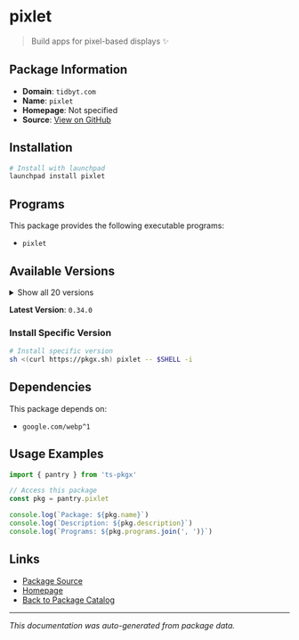 # pixlet

> Build apps for pixel-based displays ✨

## Package Information

- **Domain**: `tidbyt.com`
- **Name**: `pixlet`
- **Homepage**: Not specified
- **Source**: [View on GitHub](https://github.com/pkgxdev/pantry/tree/main/projects/tidbyt.com/package.yml)

## Installation

```bash
# Install with launchpad
launchpad install pixlet
```

## Programs

This package provides the following executable programs:

- `pixlet`

## Available Versions

<details>
<summary>Show all 20 versions</summary>

- `0.34.0`, `0.33.5`, `0.33.4`, `0.33.3`, `0.33.2`
- `0.33.1`, `0.33.0`, `0.32.7`, `0.32.6`, `0.32.5`
- `0.32.4`, `0.32.3`, `0.32.2`, `0.32.1`, `0.32.0`
- `0.31.0`, `0.30.2`, `0.30.1`, `0.30.0`, `0.29.1`

</details>

**Latest Version**: `0.34.0`

### Install Specific Version

```bash
# Install specific version
sh <(curl https://pkgx.sh) pixlet -- $SHELL -i
```

## Dependencies

This package depends on:

- `google.com/webp^1`

## Usage Examples

```typescript
import { pantry } from 'ts-pkgx'

// Access this package
const pkg = pantry.pixlet

console.log(`Package: ${pkg.name}`)
console.log(`Description: ${pkg.description}`)
console.log(`Programs: ${pkg.programs.join(', ')}`)
```

## Links

- [Package Source](https://github.com/pkgxdev/pantry/tree/main/projects/tidbyt.com/package.yml)
- [Homepage](#)
- [Back to Package Catalog](../../package-catalog.md)

---

*This documentation was auto-generated from package data.*
